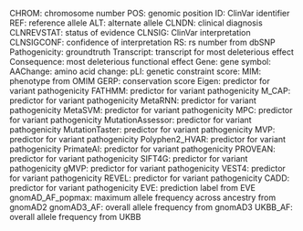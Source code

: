 CHROM: chromosome number
POS: genomic position
ID: ClinVar identifier
REF: reference allele
ALT: alternate allele
CLNDN: clinical diagnosis
CLNREVSTAT: status of evidence
CLNSIG: ClinVar interpretation
CLNSIGCONF: confidence of interpretation
RS: rs number from dbSNP
Pathogenicity: groundtruth
Transcript: transcript for most deleterious effect
Consequence: most deleterious functional effect
Gene: gene symbol:
AAChange: amino acid change:
pLI: genetic constraint score:
MIM: phenotype from OMIM
GERP: conservation score
Eigen:	predictor for variant pathogenicity
FATHMM: predictor for variant pathogenicity
M_CAP: predictor for variant pathogenicity
MetaRNN: predictor for variant pathogenicity
MetaSVM: predictor for variant pathogenicity
MPC: predictor for variant pathogenicity
MutationAssessor: predictor for variant pathogenicity
MutationTaster: predictor for variant pathogenicity
MVP: predictor for variant pathogenicity
Polyphen2_HVAR: predictor for variant pathogenicity
PrimateAI: predictor for variant pathogenicity
PROVEAN: predictor for variant pathogenicity
SIFT4G: predictor for variant pathogenicity
gMVP: predictor for variant pathogenicity
VEST4: predictor for variant pathogenicity
REVEL: predictor for variant pathogenicity
CADD: predictor for variant pathogenicity
EVE: prediction label from EVE
gnomAD_AF_popmax: maximum allele frequency across ancestry from gnomAD2
gnomAD3_AF: overall allele frequency from gnomAD3
UKBB_AF: overall allele frequency from UKBB 
